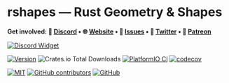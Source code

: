 # rshapes — Rust Geometry & Shapes

<b>Get involved: 💬 [Discord](https://discord.gg/YUtRKAqty2) • 🌐 [Website](https://senseshift.io) • 🐛 [Issues](https://github.com/senseshift/rshapes/issues) • 📢 [Twitter](https://twitter.com/senseshiftio) • 💎 [Patreon](https://www.patreon.com/senseshift)</b>

[![Discord Widget](https://discord.com/api/guilds/966090258104062023/widget.png?style=banner2)](https://discord.gg/YUtRKAqty2)

[![Version](https://img.shields.io/crates/v/rshapes.svg)](https://crates.io/crates/tokio)
![Crates.io Total Downloads](https://img.shields.io/crates/d/rshapes)
[![PlatformIO CI](https://github.com/senseshift/rshapes/actions/workflows/ci.yml/badge.svg)](https://github.com/senseshift/rshapes/actions/workflows/ci.yml)
[![codecov](https://codecov.io/gh/senseshift/rshapes/graph/badge.svg?token=Q85KAR9FCS)](https://codecov.io/gh/senseshift/rshapes)

[![MIT](https://img.shields.io/github/license/senseshift/rshapes)](/LICENSE)
[![GitHub contributors](https://img.shields.io/github/contributors/senseshift/rshapes)](https://github.com/senseshift/rshapes/graphs/contributors)
[![GitHub](https://img.shields.io/github/stars/senseshift/rshapes.svg)](https://github.com/senseshift/rshapes)
